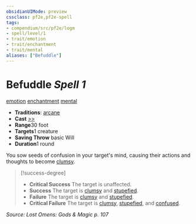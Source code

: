 ```yaml
---
obsidianUIMode: preview
cssclass: pf2e,pf2e-spell
tags:
- compendium/src/pf2e/logm
- spell/level/1
- trait/emotion
- trait/enchantment
- trait/mental
aliases: ["Befuddle"]
---
```

# Befuddle *Spell 1*   
[emotion](../../Rules/traits/emotion.md)  [enchantment](../../Rules/traits/enchantment.md)  [mental](../../Rules/traits/mental.md)  

- **Traditions**: [arcane](../../Rules/traits/arcane.md)
- **Cast** [>>](../../Rules/core-rulebook/chapter-9-playing-the-game.md#Actions "Two-Action") 
- **Range**30 foot
- **Targets**1 creature
- **Saving Throw**  basic Will
- **Duration**1 round

You sow seeds of confusion in your target's mind, causing their actions and thoughts to become [clumsy](../../Rules/conditions.md#Clumsy).

> [!success-degree] 
> - **Critical Success** The target is unaffected.
> - **Success** The target is [clumsy](../../Rules/conditions.md#Clumsy) and [stupefied](../../Rules/conditions.md#Stupefied).
> - **Failure** The target is [clumsy](../../Rules/conditions.md#Clumsy) and [stupefied](../../Rules/conditions.md#Stupefied).
> - **Critical Failure** The target is [clumsy](../../Rules/conditions.md#Clumsy), [stupefied](../../Rules/conditions.md#Stupefied), and [confused](../../Rules/conditions.md#Confused).

*Source: Lost Omens: Gods & Magic p. 107*